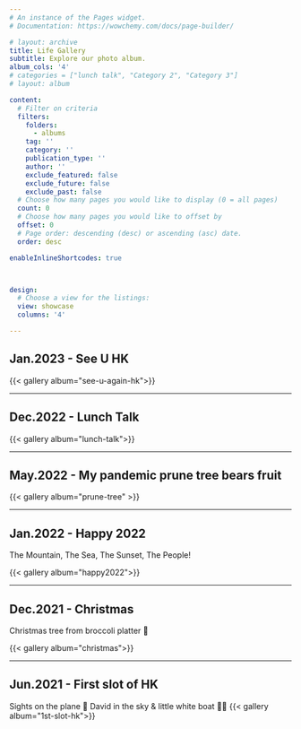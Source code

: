 ```yaml
---
# An instance of the Pages widget.
# Documentation: https://wowchemy.com/docs/page-builder/

# layout: archive
title: Life Gallery
subtitle: Explore our photo album.
album_cols: '4'
# categories = ["lunch talk", "Category 2", "Category 3"]
# layout: album

content:
  # Filter on criteria
  filters:
    folders:
      - albums
    tag: ''
    category: ''
    publication_type: ''
    author: ''
    exclude_featured: false
    exclude_future: false
    exclude_past: false
  # Choose how many pages you would like to display (0 = all pages)
  count: 0
  # Choose how many pages you would like to offset by
  offset: 0
  # Page order: descending (desc) or ascending (asc) date.
  order: desc

enableInlineShortcodes: true



design:
  # Choose a view for the listings:
  view: showcase
  columns: '4'

---
```


## Jan.2023 - See U HK
<!-- Always hard to say goodbye. Tried to mark the proof that I was here. The laugh of labers in office hour, the wishes from Prof.Qu and labers, and the view of my bedroom -->

{{< gallery album="see-u-again-hk">}}

___ 

## Dec.2022 - Lunch Talk
<!-- Marking the moment I tried to be brave and make smart decision. signing in a lunch talking, and it is valuable, full of Prof.Qu's wisdom, encouraging and healing, much more than expected.    -->

{{< gallery album="lunch-talk">}}

___  
 

## May.2022 - My pandemic prune tree bears fruit  
<!-- My prune tree bears fruit. I planted this prune tree during the pandemic in 2019. The tree starts to bear fruit, the pandemic is still around. Maybe the pandemic will disappear when my coffee tree bear fruit. Or, maybe my coffee tree will actually bear fruit... -->
  
{{< gallery album="prune-tree" >}}
___  


## Jan.2022 - Happy 2022
The Mountain, The Sea, The Sunset, The People!  

{{< gallery album="happy2022">}}

___  


## Dec.2021 - Christmas
Christmas tree from broccoli platter 🥦  

{{< gallery album="christmas">}}

___  


## Jun.2021 - First slot of HK
Sights on the plane 🛬
David in the sky & little white boat 😶‍🌫️
{{< gallery album="1st-slot-hk">}}